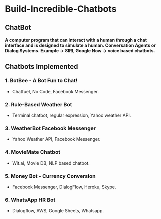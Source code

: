 # Build-Incredible-Chatbots

## ChatBot
#### A computer program that can interact with a human through a chat interface and is designed to simulate a human. Conversation Agents or Dialog Systems. Example -> SIRI, Google Now -> voice based chatbots.

## Chatbots Implemented
### 1. BotBee - A Bot Fun to Chat!
   * Chatfuel, No Code, Facebook Messenger.
### 2. Rule-Based Weather Bot
   * Terminal chatbot, regular expression, Yahoo weather API.
### 3. WeatherBot Facebook Messenger
   * Yahoo Weather API, Facebook Messenger.
### 4. MovieMate Chatbot
   * Wit.ai, Movie DB, NLP based chatbot.
### 5. Money Bot - Currency Conversion
   * Facebook Messenger, DialogFlow, Heroku, Skype.
### 6. WhatsApp HR Bot
   * Dialogflow, AWS, Google Sheets, Whatsapp.

